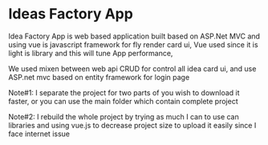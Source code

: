 # Ideas Factory App

Idea Factory App is web based application built based on ASP.Net MVC and using vue is javascript framework for fly render card ui,
Vue used since it is light is library and this will tune App performance, 


We used mixen between web api CRUD for control all idea card ui, and use ASP.net mvc based on entity framework for login page
 
Note#1: I separate the project for two parts of you wish to download it faster, or you can use the main folder which contain complete project

Note#2: I rebuild the whole project by trying as much I can to use can libraries and using vue.js to decrease project size to upload it easily since I face internet issue
